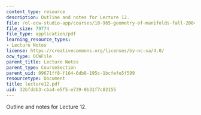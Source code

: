 ```yaml
---
content_type: resource
description: Outline and notes for Lecture 12.
file: /ol-ocw-studio-app/courses/18-965-geometry-of-manifolds-fall-2004/32bfddb3cba4e5f5e7390b31f7c82155_lecture12.pdf
file_size: 79774
file_type: application/pdf
learning_resource_types:
- Lecture Notes
license: https://creativecommons.org/licenses/by-nc-sa/4.0/
ocw_type: OCWFile
parent_title: Lecture Notes
parent_type: CourseSection
parent_uid: 09671ff8-f164-6db8-195c-1bcfefe5f599
resourcetype: Document
title: lecture12.pdf
uid: 32bfddb3-cba4-e5f5-e739-0b31f7c82155
---
```

Outline and notes for Lecture 12.